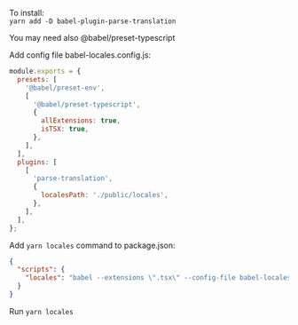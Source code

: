 To install:\
```yarn add -D babel-plugin-parse-translation```

You may need also @babel/preset-typescript

Add config file babel-locales.config.js:
```javascript
module.exports = {
  presets: [
    '@babel/preset-env',
    [
      '@babel/preset-typescript',
      {
        allExtensions: true,
        isTSX: true,
      },
    ],
  ],
  plugins: [
    [
      'parse-translation',
      {
        localesPath: './public/locales',
      },
    ],
  ],
};

```

Add `yarn locales` command to package.json:
```json
{ 
  "scripts": {
    "locales": "babel --extensions \".tsx\" --config-file babel-locales.config.js ./src"
  }
}
```
Run `yarn locales`